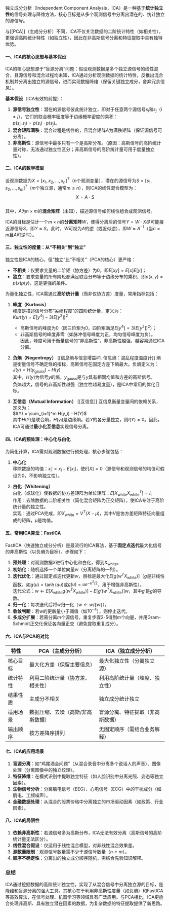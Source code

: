 独立成分分析（Independent Component Analysis，ICA）是一种基于**统计独立性**的信号处理与降维方法，核心目标是从多个观测信号中分离出潜在的、统计独立的源信号。

与[[PCA]]（主成分分析）不同，ICA不仅关注数据的二阶统计特性（如相关性），更强调高阶统计特性（如独立性），因此在非高斯信号分离和特征提取中具有独特优势。


#### 一、ICA的核心思想与基本假设
ICA的核心思想源于“盲源分离”问题：假设观测数据是多个独立源信号的线性混合，且源信号和混合过程均未知，ICA通过分析观测数据的统计特性，反推出混合机制并分离出独立的源信号，进而实现数据降维（保留关键独立成分，舍弃冗余信息）。

**基本假设**（ICA有效的前提）：
1. **源信号独立性**：潜在的源信号彼此统计独立，即对于任意两个源信号$s_i$和$s_j$（$i \neq j$），它们的联合概率密度等于边缘概率密度的乘积：  
   $p(s_i, s_j) = p(s_i) \cdot p(s_j)$。  
2. **混合矩阵满秩**：混合过程是线性的，且混合矩阵$A$为满秩矩阵（保证源信号可分离）。  
3. **非高斯性**：源信号中最多只有一个是高斯分布。（原因：高斯信号的高阶统计量对称，无法通过独立性区分；非高斯信号的高阶统计量可用于度量独立性）。  


#### 二、ICA的数学模型
设观测数据为$X = [x_1, x_2, ..., x_n]^T$（$n$个观测变量），潜在的源信号为$S = [s_1, s_2, ..., s_m]^T$（$m$个独立源，通常$m \leq n$），则ICA的线性混合模型为：  
$$X = A \cdot S$$  
其中，$A$为$n \times m$的**混合矩阵**（未知），描述源信号如何线性组合成观测信号。

ICA的目标是估计一个$m \times n$的**分离矩阵**$W$，使得分离后的信号$Y = W \cdot X$尽可能接近源信号$S$，即$Y \approx S$。此时，$W$可视为$A$的逆（或近似逆），即$W \approx A^{-1}$（当$n = m$且$A$可逆时）。


#### 三、独立性的度量：从“不相关”到“独立”
独立性是ICA的核心，但“独立”比“不相关”（PCA的核心）更严格：  
- **不相关**：仅要求变量的二阶矩（协方差）为0，即$E[xy] = E[x]E[y]$；  
- **独立**：要求变量的所有阶矩都满足联合分布等于边缘分布的乘积，即$p(x,y) = p(x)p(y)$，这是更强的条件。

为量化独立性，ICA需通过**高阶统计量**（而非仅协方差）度量，常用指标包括：

1. **峰度（Kurtosis）**  
   峰度是描述信号分布“尖峭程度”的四阶统计量，定义为：  
   $Kurt(y) = E[y^4] - 3(E[y^2])^2$  
   - 高斯信号的峰度为0（因三阶矩为0，四阶矩满足$E[y^4] = 3(E[y^2])^2$）；  
   - 非高斯信号的峰度非零（如脉冲信号峰度为正，均匀信号峰度为负）。  
   因此，峰度可用于衡量信号的“非高斯性”，非高斯性越强，越容易通过ICA分离。


1. **负熵（Negentropy）**  [[信息熵与信息增益#1. 信息熵：混乱程度温度计]]
   熵是衡量信号不确定性的指标，高斯信号在固定方差下熵最大。负熵定义为：  
   $J(y) = H(y_{\text{gauss}}) - H(y)$  
   其中，$H(y)$为信号$y$的熵，$y_{\text{gauss}}$是与$y$具有相同均值和方差的高斯信号。  
   负熵越大，信号的非高斯性越强（独立性越易度量），是ICA中常用的优化目标。


2. **互信息（Mutual Information）**  [[互信息]]
   互信息衡量变量间的依赖关系，定义为：  
   $I(Y) = \sum_{i=1}^m H(y_i) - H(Y)$  
   其中$H(Y)$是联合熵，$H(y_i)$是边缘熵。若$Y$的各分量独立，则$I(Y) = 0$。因此，ICA可通过**最小化互信息**实现信号分离。


#### 四、ICA的预处理：中心化与白化
为简化计算，ICA需对观测数据进行预处理，核心步骤包括：

1. **中心化**  
   移除数据的均值：$x_i' = x_i - E[x_i]$，使$E[X] = 0$（源信号和观测信号的均值可假设为0，不影响独立性）。

2. **白化（Whitening）**  
   白化（或球化）使数据的协方差矩阵为单位矩阵：$E[X_{\text{white}} X_{\text{white}}^T] = I$。  
   作用：去除数据的二阶相关性（简化混合矩阵为正交矩阵），使ICA专注于高阶统计量的独立性。  
   实现：通过PCA完成，即$X_{\text{white}} = V^T (X - \mu)$，其中$V$是协方差矩阵特征向量组成的矩阵，$\mu$是均值。


#### 五、常用ICA算法：FastICA
FastICA（快速独立成分分析）是最流行的ICA算法，基于**固定点迭代**最大化信号的非高斯性（以负熵为目标），步骤如下：

1. **预处理**：对观测数据$X$进行中心化和白化，得到$X_{\text{white}}$。  
2. **初始化**：随机选择一个单位向量$w$（分离矩阵的一列）。  
3. **迭代优化**：通过固定点迭代更新$w$，目标是最大化$E[g(w^T X_{\text{white}})]$（$g$是非线性函数，如$g(u) = \tanh(a u)$或$g(u) = u e^{-u^2/2}$，用于增强非高斯性）。  
   迭代公式：$w \leftarrow E[X_{\text{white}} g(w^T X_{\text{white}})] - E[g'(w^T X_{\text{white}})] w$，其中$g'$是$g$的导数。  
4. **归一化**：每次迭代后将$w$归一化（$w \leftarrow w / \|w\|$）。  
5. **收敛判断**：若$w$的更新量小于阈值（如$10^{-4}$），则停止迭代。  
6. **多成分扩展**：若需分离$m$个源信号，重复步骤2-5得到$m$个向量，并用Gram-Schmidt正交化保证各向量正交（避免提取重复成分）。  


#### 六、ICA与PCA的对比
| 特性         | PCA（主成分分析）               | ICA（独立成分分析）             |
|--------------|----------------------------------|----------------------------------|
| 核心目标     | 最大化方差（保留主要信息）       | 最大化独立性（分离独立源）       |
| 统计特性     | 利用二阶统计量（协方差、相关性） | 利用高阶统计量（峰度、独立性）   |
| 结果性质     | 主成分不相关                     | 独立成分统计独立                 |
| 适用场景     | 数据压缩、去噪（高斯/非高斯数据） | 盲源分离、特征提取（非高斯数据） |
| 输出顺序     | 按方差降序排列                   | 无固定顺序（需结合业务解释）     |


#### 七、ICA的应用场景
1. **盲源分离**：如“鸡尾酒会问题”（从混合录音中分离多个说话人的声音）、图像处理（分离图像中的独立纹理）。  
2. **特征降维**：在模式识别中提取独立特征（如人脸识别中分离光照、姿态等独立因素）。  
3. **生物信号分析**：分离脑电信号（EEG）、心电信号（ECG）中的干扰成分（如肌电、工频噪声）。  
4. **金融数据处理**：从混合的股票价格中分离独立的市场驱动因素（如政策、行业因素）。  


#### 八、ICA的局限性
1. **依赖非高斯性**：若源信号多为高斯分布，ICA无法有效分离（高斯信号的高阶统计量无法区分）。  
2. **线性混合假设**：仅适用于线性混合模型，对非线性混合效果差。  
3. **源数量限制**：观测信号数量需不少于源信号数量（$n \geq m$）。  
4. **顺序不确定性**：分离出的独立成分顺序随机，需结合先验知识解释。  


### 总结
ICA通过挖掘数据的高阶统计独立性，实现了从混合信号中分离独立源的目标，是降维和盲源分离的强大工具。其核心在于利用非高斯性度量（如负熵）和FastICA等高效算法，在信号处理、机器学习等领域具有广泛应用。与PCA相比，ICA更适合处理非高斯、具有独立潜在因素的数据，为复杂数据的特征提取提供了新思路。